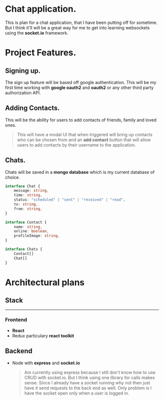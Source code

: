 # Chat application.

This is plan for a chat application, that I have been putting off for sometime. But I think it'll will be a great way for me to get into learning websockets using the **socket.io** framework.

# Project Features.

## Signing up.

The sign up feature will be based off google authentication. This will be my first time working with **google oauth2** and **oauth2** or any other third party authorization API.

## Adding Contacts.

This will be the ability for users to add contacts of friends, family and loved ones.

> This will have a modal UI that when triggered will bring up contacts who can be chosen from and an **add contact** button that will allow users to add contacts by their username to the application.

## Chats.

Chats will be saved in a **mongo database** which is my current database of choice.

```typescript
interface Chat {
	message: string,
	time: string,
	status: "scheduled" | "sent" | "received" | "read",
	to: string,
	from: string,
}

interface Contact {
	name: string,
	online: boolean,
	profileImage: string,
}

interface Chats {
	Contact[]
	Chat[]
}
```

# Architectural plans

## Stack

---

### Frontend

- **React**
- Redux particulary **react toolkit**

## Backend

- Node with **express** and **socket.io**
  > Am currently using express because I still don't know how to use CRUD with socket.io. But I think using one library for calls makes sense. Since I already have a socket running why not then just have it send requests to the back end as well. Only problem is I have the socket open only when a user is logged in.
